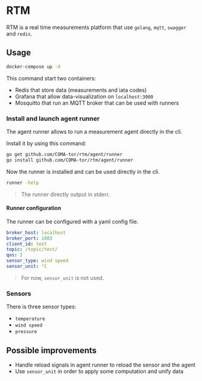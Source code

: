 # RTM

RTM is a real time measurements platform that use `golang`, `mqtt`, `swagger` and `redis`.

## Usage

```sh
docker-compose up -d
```

This command start two containers:
- Redis that store data (measurements and iata codes)
- Grafana that allow data-visualization on `localhost:3000`
- Mosquitto that run an MQTT broker that can be used with runners

### Install and launch agent runner

The agent runner allows to run a measurement agent directly in the cli. 

Install it by using this command: 

```sh
go get github.com/COMA-tor/rtm/agent/runner
go install github.com/COMA-tor/rtm/agent/runner
```

Now the runner is installed and can be used directly in the cli.

```sh
runner -help
```

> The runner directly output in stderr.

#### Runner configuration

The runner can be configured with a yaml config file.

```yaml
broker_host: localhost
broker_port: 1883
client_id: test
topic: /topic/test/
qos: 2
sensor_type: wind speed
sensor_unit: °C
```

> For now, `sensor_unit` is not used.

### Sensors

There is three sensor types:
- `temperature`
- `wind speed`
- `pressure`

## Possible improvements

- Handle reload signals in agent runner to reload the sensor and the agent
- Use `sensor_unit` in order to apply some computation and unify data